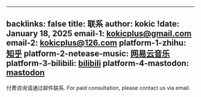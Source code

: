 
---
backlinks: false
title: 联系
author: kokic
!date: January 18, 2025
email-1: [kokicplus@gmail.com](mailto:kokicplus@gmail.com)
email-2: [kokicplus@126.com](mailto:kokicplus@126.com)
platform-1-zhihu: [知乎](https://www.zhihu.com/people/kokic-86)
platform-2-netease-music: [网易云音乐](https://music.163.com/#/user/home?id=411742542)
platform-3-bilibili: [bilibili](https://space.bilibili.com/14411894)
platform-4-mastodon: [mastodon](https://mathstodon.xyz/@kokic)
---

付费咨询请通过邮件联系. For paid consultation, please contact us via email.
